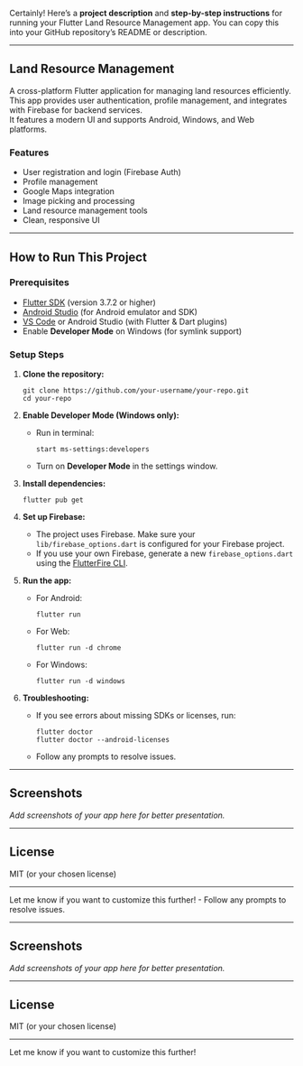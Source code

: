 Certainly! Here’s a **project description** and **step-by-step instructions** for running your Flutter Land Resource Management app. You can copy this into your GitHub repository’s README or description.

---

## Land Resource Management

A cross-platform Flutter application for managing land resources efficiently.  
This app provides user authentication, profile management, and integrates with Firebase for backend services.  
It features a modern UI and supports Android, Windows, and Web platforms.

### Features

- User registration and login (Firebase Auth)
- Profile management
- Google Maps integration
- Image picking and processing
- Land resource management tools
- Clean, responsive UI

---

## How to Run This Project

### Prerequisites

- [Flutter SDK](https://flutter.dev/docs/get-started/install) (version 3.7.2 or higher)
- [Android Studio](https://developer.android.com/studio) (for Android emulator and SDK)
- [VS Code](https://code.visualstudio.com/) or Android Studio (with Flutter & Dart plugins)
- Enable **Developer Mode** on Windows (for symlink support)

### Setup Steps

1. **Clone the repository:**
   ```
   git clone https://github.com/your-username/your-repo.git
   cd your-repo
   ```

2. **Enable Developer Mode (Windows only):**
   - Run in terminal:  
     ```
     start ms-settings:developers
     ```
   - Turn on **Developer Mode** in the settings window.

3. **Install dependencies:**
   ```
   flutter pub get
   ```

4. **Set up Firebase:**
   - The project uses Firebase. Make sure your `lib/firebase_options.dart` is configured for your Firebase project.
   - If you use your own Firebase, generate a new `firebase_options.dart` using the [FlutterFire CLI](https://firebase.flutter.dev/docs/cli/).

5. **Run the app:**
   - For Android:
     ```
     flutter run
     ```
   - For Web:
     ```
     flutter run -d chrome
     ```
   - For Windows:
     ```
     flutter run -d windows
     ```

6. **Troubleshooting:**
   - If you see errors about missing SDKs or licenses, run:
     ```
     flutter doctor
     flutter doctor --android-licenses
     ```
   - Follow any prompts to resolve issues.

---

## Screenshots

_Add screenshots of your app here for better presentation._

---

## License

MIT (or your chosen license)

---

Let me know if you want to customize this further!   - Follow any prompts to resolve issues.

---

## Screenshots

_Add screenshots of your app here for better presentation._

---

## License

MIT (or your chosen license)

---

Let me know if you want to customize this further!
